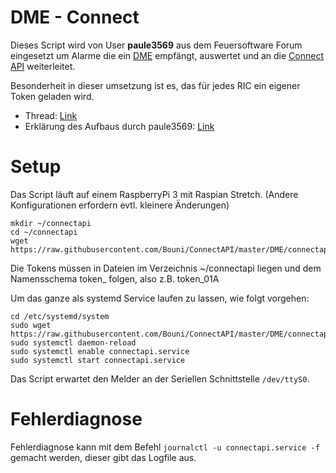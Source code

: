 # DME - Connect

Dieses Script wird von User **paule3569** aus dem Feuersoftware Forum eingesetzt um Alarme die ein [DME](https://de.wikipedia.org/wiki/Funkmeldeempf%C3%A4nger#Digitale_Meldeempf%C3%A4nger_(DME)) empfängt, auswertet und an die [Connect API](http://dokumentation.feuersoftware.com:8090/pages/viewpage.action?pageId=2490428) weiterleitet.

Besonderheit in dieser umsetzung ist es, das für jedes RIC ein eigener Token geladen wird.

- Thread: [Link](https://feuersoftware.com/forum/index.php?thread/2596-ansteuerung-der-schnittstelle-aus-textdatei/)
- Erklärung des Aufbaus durch paule3569: [Link](https://feuersoftware.com/forum/index.php?thread/2596-ansteuerung-der-schnittstelle-aus-textdatei/&postID=17141#post17141)

# Setup

Das Script läuft auf einem RaspberryPi 3 mit Raspian Stretch. (Andere Konfigurationen erfordern evtl. kleinere Änderungen)

```
mkdir ~/connectapi
cd ~/connectapi
wget https://raw.githubusercontent.com/Bouni/ConnectAPI/master/DME/connectapi.py
```
Die Tokens müssen in Dateien im Verzeichnis ~/connectapi liegen und dem Namensschema token_<ric> folgen, also z.B. token_01A 

Um das ganze als systemd Service laufen zu lassen, wie folgt vorgehen:

```
cd /etc/systemd/system
sudo wget https://raw.githubusercontent.com/Bouni/ConnectAPI/master/DME/connectapi.service
sudo systemctl daemon-reload
sudo systemctl enable connectapi.service
sudo systemctl start connectapi.service
```

Das Script erwartet den Melder an der Seriellen Schnittstelle `/dev/ttyS0`.

# Fehlerdiagnose

Fehlerdiagnose kann mit dem Befehl `journalctl -u connectapi.service -f` gemacht werden, dieser gibt das Logfile aus.
